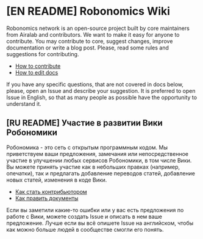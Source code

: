 # [EN README] Robonomics Wiki

Robonomics network is an open-source project built by core maintainers from Airalab and contributors. We want to make it easy for anyone to contribute. You may contribute to core, suggest changes, improve documentation or write a blog post. Please, read some rules and suggestions for contributing.

* [How to contribute](/docs/contributing.md)
* [How to edit docs](/docs/edit-wiki.md)

If you have any specific questions, that are not covered in docs below, please, open an Issue and describe your suggestion. It is preferred to open Issue in English, so that as many people as possible have the opportunity to understand it.

## [RU README] Участие в развитии Вики Робономики

Робономика - это сеть с открытым программным кодом. Мы приветствуем ваши предложения, замечания или непосредственное участие в улучшении любых сервисов Робономики, в том числе Вики. Вы можете принять участие как в небольших правках (например, опечатки), так и предлагать добавление переводов статей, добавление новых статей, изменения в коде Вики.

* [Как стать контрибьютором](/docs/contributing.md)
* [Как править документы](/docs/edit-wiki.md)

Если вы заметили какие-то ошибки или у вас есть предложения по работе с Вики, можете создать Issue и описать в нем ваше предложение. Лучше если вы всё опишете Issue на английском, чтобы как можно больше людей в сообществе смогли его понять.